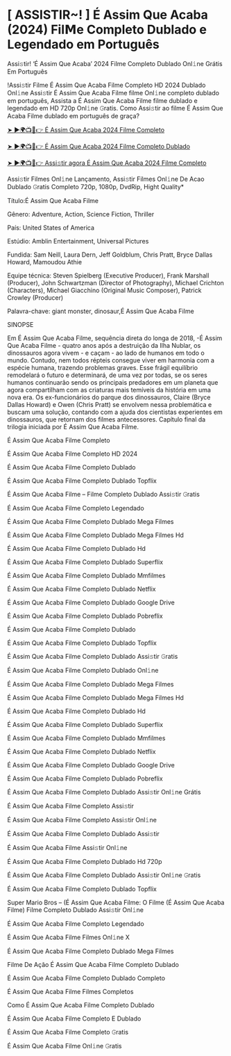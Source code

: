 # [ ASSISTIR~! ] É Assim Que Acaba (2024) Fil𝗠e Completo Dublado e Legendado em Português
Assi𝚜tir! ‘É Assim Que Acaba’ 2024 Filme Completo Dublado Onl𝚒ne Grátis Em Português

!Assi𝚜tir Filme É Assim Que Acaba Filme Completo HD 2024 Dublado Onl𝚒ne Assi𝚜tir É Assim Que Acaba Filme filme Onl𝚒ne completo dublado em português, Assista a É Assim Que Acaba Filme filme dublado e legendado em HD 720p Onl𝚒ne 𝙶ratis. Como Assi𝚜tir ao filme É Assim Que Acaba Filme dublado em português de graça?

[➤ ►🌍📺📱👉 É Assim Que Acaba 2024 Filme Completo](https://t.co/y4B8MLYDz3)

[➤ ►🌍📺📱👉 É Assim Que Acaba 2024 Filme Completo Dublado](https://t.co/y4B8MLYDz3)

[➤ ►🌍📺📱👉 Assi𝚜tir agora É Assim Que Acaba 2024 Filme Completo](https://t.co/y4B8MLYDz3)

Assi𝚜tir Filmes Onl𝚒ne Lançamento, Assi𝚜tir Filmes Onl𝚒ne De Acao Dublado 𝙶ratis Completo 720p, 1080p, DvdRip, Hight Quality*



Título:É Assim Que Acaba Filme



Gênero: Adventure, Action, Science Fiction, Thriller



País: United States of America



Estúdio: Amblin Entertainment, Universal Pictures



Fundida: Sam Neill, Laura Dern, Jeff Goldblum, Chris Pratt, Bryce Dallas Howard, Mamoudou Athie



Equipe técnica: Steven Spielberg (Executive Producer), Frank Marshall (Producer), John Schwartzman (Director of Photography), Michael Crichton (Characters), Michael Giacchino (Original Music Composer), Patrick Crowley (Producer)



Palavra-chave: giant monster, dinosaur,É Assim Que Acaba Filme



SINOPSE



Em É Assim Que Acaba Filme, sequência direta do longa de 2018, -É Assim Que Acaba Filme - quatro anos após a destruição da Ilha Nublar, os dinossauros agora vivem - e caçam - ao lado de humanos em todo o mundo. Contudo, nem todos répteis consegue viver em harmonia com a espécie humana, trazendo problemas graves. Esse frágil equilíbrio remodelará o futuro e determinará, de uma vez por todas, se os seres humanos continuarão sendo os principais predadores em um planeta que agora compartilham com as criaturas mais temíveis da história em uma nova era. Os ex-funcionários do parque dos dinossauros, Claire (Bryce Dallas Howard) e Owen (Chris Pratt) se envolvem nessa problemática e buscam uma solução, contando com a ajuda dos cientistas experientes em dinossauros, que retornam dos filmes antecessores. Capítulo final da trilogia iniciada por É Assim Que Acaba Filme.



É Assim Que Acaba Filme Completo



É Assim Que Acaba Filme Completo HD 2024



É Assim Que Acaba Filme Completo Dublado



É Assim Que Acaba Filme Completo Dublado Topflix



É Assim Que Acaba Filme – Filme Completo Dublado Assi𝚜tir 𝙶ratis



É Assim Que Acaba Filme Completo Legendado



É Assim Que Acaba Filme Completo Dublado Mega Filmes



É Assim Que Acaba Filme Completo Dublado Mega Filmes Hd



É Assim Que Acaba Filme Completo Dublado Hd



É Assim Que Acaba Filme Completo Dublado Superflix



É Assim Que Acaba Filme Completo Dublado Mmfilmes



É Assim Que Acaba Filme Completo Dublado Netflix



É Assim Que Acaba Filme Completo Dublado Google Drive



É Assim Que Acaba Filme Completo Dublado Pobreflix



É Assim Que Acaba Filme Completo Dublado



É Assim Que Acaba Filme Completo Dublado Topflix



É Assim Que Acaba Filme Completo Dublado Assi𝚜tir 𝙶ratis



É Assim Que Acaba Filme Completo Dublado Onl𝚒ne



É Assim Que Acaba Filme Completo Dublado Mega Filmes



É Assim Que Acaba Filme Completo Dublado Mega Filmes Hd



É Assim Que Acaba Filme Completo Dublado Hd



É Assim Que Acaba Filme Completo Dublado Superflix



É Assim Que Acaba Filme Completo Dublado Mmfilmes



É Assim Que Acaba Filme Completo Dublado Netflix



É Assim Que Acaba Filme Completo Dublado Google Drive



É Assim Que Acaba Filme Completo Dublado Pobreflix



É Assim Que Acaba Filme Completo Dublado Assi𝚜tir Onl𝚒ne Grátis



É Assim Que Acaba Filme Completo Assi𝚜tir



É Assim Que Acaba Filme Completo Assi𝚜tir Onl𝚒ne



É Assim Que Acaba Filme Completo Dublado Assi𝚜tir



É Assim Que Acaba Filme Assi𝚜tir Onl𝚒ne



É Assim Que Acaba Filme Completo Dublado Hd 720p



É Assim Que Acaba Filme Completo Dublado Assi𝚜tir Onl𝚒ne 𝙶ratis



É Assim Que Acaba Filme Completo Dublado Topflix



Super Mario Bros – (É Assim Que Acaba Filme: O Filme (É Assim Que Acaba Filme) Filme Completo Dublado Assi𝚜tir Onl𝚒ne



É Assim Que Acaba Filme Completo Legendado



É Assim Que Acaba Filme Filmes Onl𝚒ne X



É Assim Que Acaba Filme Completo Dublado Mega Filmes



Filme De Ação É Assim Que Acaba Filme Completo Dublado



É Assim Que Acaba Filme Completo Dublado Completo



É Assim Que Acaba Filme Filmes Completos



Como É Assim Que Acaba Filme Completo Dublado



É Assim Que Acaba Filme Completo E Dublado



É Assim Que Acaba Filme Completo 𝙶ratis



É Assim Que Acaba Filme Onl𝚒ne 𝙶ratis
